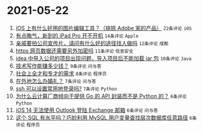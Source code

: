 # 2021-05-22

1. [iOS 上有什么好用的图片编辑工具？（排除 Adobe 家的产品）](https://www.v2ex.com/t/778490) `22条评论` `iOS`
1. [有点晦气，新到的 iPad Pro 开不开机](https://www.v2ex.com/t/778493) `14条评论` `Apple`
1. [亲戚要拍公司宣传片，请问有什么好的途径找人做吗](https://www.v2ex.com/t/778488) `12条评论` `成都`
1. [https 网页数据还需要另外加密吗](https://www.v2ex.com/t/778499) `11条评论` `信息安全`
1. [idea 中导入公司的项目出现问题，导入项目后不能加载 jar 包](https://www.v2ex.com/t/778487) `10条评论` `Java`
1. [技术写作能赚多少钱？](https://www.v2ex.com/t/778497) `9条评论` `问与答`
1. [社会上全才和专才的需求](https://www.v2ex.com/t/778492) `8条评论` `程序员`
1. [在外地怎么办婚礼？](https://www.v2ex.com/t/778505) `7条评论` `问与答`
1. [ssh 可以设置常用地登录吗?](https://www.v2ex.com/t/778496) `7条评论` `Python`
1. [为什么云计算厂商倾向于提供 Go 的 API 封装而不是 Python 的？](https://www.v2ex.com/t/778518) `6条评论` `Python`
1. [iOS 14 无法使用 Outlook 登陆 Exchange 邮箱](https://www.v2ex.com/t/778494) `6条评论` `问与答`
1. [这个 SQL 有水平吗？巧妙利用 MySQL 用户变量查找层次数据库任意路径](https://www.v2ex.com/t/778486) `6条评论` `程序员`
